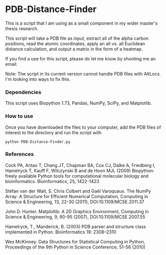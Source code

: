 # PDB-Distance-Finder

This is a script that I am using as a small component in my wider master's thesis research.

This script will take a PDB file as input, extract all of the alpha carbon positions, read the atomic coordinates, apply an all vs. all Euclidean distance calculation, and output a matrix in the form of a heatmap. 

If you find a use for this script, please do let me know by shooting me an email.

Note: The script in its current version cannot handle PDB files with AltLocs. I'm looking into ways to fix this. 

### Dependencies
This script uses Biopython 1.73, Pandas, NumPy, SciPy, and Matplotlib.

### How to use
Once you have downloaded the files to your computer, add the PDB files of interest to the directory and run the script with
```
python PDB-Distance-Finder.py
```
### References
Cock PA, Antao T, Chang JT, Chapman BA, Cox CJ, Dalke A, Friedberg I, Hamelryck T, Kauff F, Wilczynski B and de Hoon MJL (2009) Biopython: freely available Python tools for computational molecular biology and bioinformatics. Bioinformatics, 25, 1422-1423

Stéfan van der Walt, S. Chris Colbert and Gaël Varoquaux. The NumPy Array: A Structure for Efficient Numerical Computation, Computing in Science & Engineering, 13, 22-30 (2011), DOI:10.1109/MCSE.2011.37 

John D. Hunter. Matplotlib: A 2D Graphics Environment, Computing in Science & Engineering, 9, 90-95 (2007), DOI:10.1109/MCSE.2007.55

Hamelryck, T., Manderick, B. (2003) PDB parser and structure class implemented in Python. Bioinformatics 19: 2308–2310

Wes McKinney. Data Structures for Statistical Computing in Python, Proceedings of the 9th Python in Science Conference, 51-56 (2010) 
